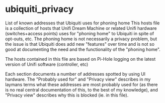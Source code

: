 # ubiquiti_privacy
List of known addresses that Ubiquiti uses for phoning home
This hosts file is a collection of hosts that Unifi Dream Machine or related Unifi hardware (switches+access points)
uses for "phoning home" to Ubiquiti in spite of opt-outs, etc.
The phoning home is not necessarily a privacy problem, but the issue is that Ubiquiti does add new "features" over time
and is not so good at documenting the need and the functionality of the "phoning home".

The hosts contained in this file are based on Pi-Hole logging on the latest version of Unifi software (controller, etc)

Each section documents a number of addresses spotted by using UI hardware. The "Probably used for" and "Privacy view"
describes in my laymans terms what these addresses are most probably used for (as there is no real central documentation
of this, to the best of my knowledge), and "Privacy view" describes why this is blocked (ie. in this file).
